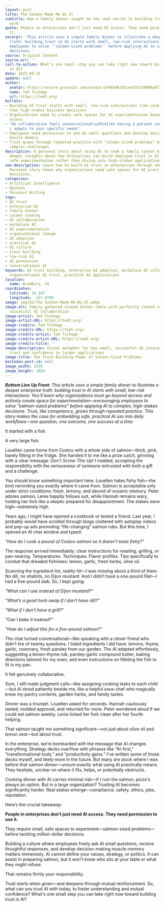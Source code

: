 ```yaml
---
layout: post
title: The Salmon Made Me Do It
subtitle: How a family dinner taught me the real secret to building trust in AI at
  work
quote: People in enterprises don't just need AI access. They need permission to use
  it.
excerpt: 'This article uses a simple family dinner to illustrate a deeper enterprise
  truth: building trust in AI starts with small, low-risk interactions, encouraging
  employees to solve ''salmon-sized problems'' before applying AI to complex, high-stakes
  decisions.'
source: Original Content
source-url: ''
call-to-action: What's one small step you can take right now toward building trust
  in AI?
date: 2025-04-13
update: null
author:
  avatar: https://secure.gravatar.com/avatar/a76b4d6291cecb3a738896a971bfb903?s=512&d=mp&r=g
  name: Ted Tschopp
  url: https://tedt.org/
bullets:
- Building AI trust starts with small, low-risk interactions like cooking dinner rather
  than high-stakes business decisions
- Organizations need to create safe spaces for AI experimentation beyond just providing
  access
- "AI collaboration feels conversational\u2014like having a patient sous-chef who\
  \ adapts to your specific needs"
- Employees need permission to ask AI small questions and develop decision-making
  muscle memory
- Trust grows through repeated practice with "salmon-sized problems" before tackling
  complex challenges
description: A personal story about using AI to cook a family salmon dinner that reveals
  deeper insights about how enterprises can build employee trust in AI through small,
  safe experimentation rather than diving into high-stakes applications.
seo-description: Learn how to build AI trust in enterprises through small experiments.
  Personal story shows why organizations need safe spaces for AI practice before high-stakes
  decisions.
categories:
- Artificial Intelligence
- Opinion
- Personal Writing
tags:
- AI trust
- enterprise AI
- family dinner
- salmon cooking
- AI collaboration
- workplace AI
- AI experimentation
- organizational change
- AI adoption
- practical AI
- AI culture
- trust building
- low-risk AI
- AI permission
- conversational AI
keywords: AI trust building, enterprise AI adoption, workplace AI culture, AI experimentation,
  organizational AI trust, practical AI applications
location:
  name: Bradbury, CA
coordinates:
  latitude: 34.147
  longitude: -117.9709
image: img/AI/The Salmon-Made-Me-Do-It.webp
image-alt: Family gathered around dinner table with perfectly cooked salmon, representing
  successful AI collaboration
image-artist: Ted Tschopp
image-artist-URL: https://tedt.org/
image-credits: Ted Tschopp
image-credits-URL: https://tedt.org/
image-credits-artist: Ted Tschopp
image-credits-artist-URL: https://tedt.org/
image-credits-title: ''
image-description: Visual metaphor for how small, successful AI interactions build
  trust and confidence in larger applications
image-title: The Trust-Building Power of Salmon-Sized Problems
mastodon-post-id: null
image_width: 1536
image_height: 1024
---
```

_**Bottom Line Up Front:**_ _This article uses a simple family dinner to illustrate a deeper enterprise truth: building trust in AI starts with small, low-risk interactions. You’ll learn why organizations must go beyond access and actively create space for experimentation—encouraging employees to solve “salmon-sized problems” before applying AI to complex, high-stakes decisions. Trust, like competence, grows through repeated practice. This story makes the case for embedding safe, practical AI use into daily workflows—one question, one outcome, one success at a time._

It started with a fish.

A very large fish.

Louellen came home from Costco with a whole side of salmon—thick, pink, barely fitting in the fridge. She handed it to me like a prize catch, grinning with a clear message: _Don’t Screw This Up!_ I nodded, accepting the responsibility with the seriousness of someone entrusted with both a gift and a challenge.

You should know something important here. Louellen hates fishy fish—the kind reminding you exactly where it came from. Salmon is acceptable only under strict conditions: fresh, lemony, and devoid of oceanic memory. Peter adores salmon, Lenie happily follows suit, while Hannah remains wary, holding her fork like a skeptic prepared for disappointment. The stakes were high—extremely high.

Years ago, I might have opened a cookbook or texted a friend. Last year, I probably would have scrolled through blogs cluttered with autoplay videos and pop-up ads promoting “life-changing” salmon rubs. But this time, I opened an AI chat window and typed:

_“How do I cook a pound of Costco salmon so it doesn’t taste fishy?”_

The response arrived immediately: clear instructions for roasting, grilling, or pan-searing. Temperatures. Techniques. Flavor profiles. Tips specifically to combat that dreaded fishiness: lemon, garlic, fresh herbs, olive oil.

Scanning the ingredient list, reality hit—I was missing about a third of them. No dill, no shallots, no Dijon mustard. And I didn’t have a one-pound filet—I had a five-pound slab. So, I kept going:

_“What can I use instead of Dijon mustard?”_

_“What’s a good herb swap if I don’t have dill?”_

_"What if I don't have a grill?"_

_"Can I bake it instead?"_

_"How do I adjust this for a five-pound salmon?"_

The chat turned conversational—like speaking with a clever friend who didn’t tire of twenty questions. I listed ingredients I _did_ have: lemons, thyme, garlic, rosemary, fresh parsley from our garden. The AI adapted effortlessly, suggesting a lemon-thyme rub, parsley-garlic compound butter, baking directions tailored for my oven, and even instructions on filleting the fish to fit in my pan.

It felt genuinely collaborative.

Sure, I still made judgment calls—like assigning cooking tasks to each child—but AI stood patiently beside me, like a helpful sous-chef who magically knew my pantry contents, garden herbs, and family tastes.

Dinner was a triumph. Louellen asked for seconds. Hannah cautiously tasted, nodded approval, and returned for more. Peter wondered aloud if we could eat salmon weekly. Lenie licked her fork clean after her fourth helping.

That salmon taught me something significant—not just about olive oil and lemon zest—but about trust.

In the enterprise, we’re bombarded with the message that AI changes everything. Strategy decks overflow with phrases like "AI-first," "transformational tools," and "productivity gains." I've written some of those decks myself, and likely more in the future. But many are stuck where I was before that salmon dinner—unsure exactly what using AI practically means. They hesitate, unclear on where it fits, helps, or potentially obstructs.

Cooking dinner with AI carries minimal risk—if I ruin the salmon, pizza's always an option. But in a large organization? Trusting AI becomes significantly harder. Real stakes emerge—compliance, safety, ethics, jobs, reputation.

Here’s the crucial takeaway:

**People in enterprises don’t just need AI access. They need permission to use it.**

They require small, safe spaces to experiment—salmon-sized problems—before tackling million-dollar decisions.

Building a culture where employees freely ask AI small questions, receive thoughtful responses, and develop decision-making muscle memory matters immensely. AI cannot define your values, strategy, or politics. It can assist in preparing salmon, but it won’t know who sits at your table or what they might refuse.

That remains firmly your responsibility.

Trust starts when given—and deepens through mutual reinforcement. So, what can you trust AI with today, to foster understanding and mutual confidence? What's one small step you can take right now toward building trust in AI?

